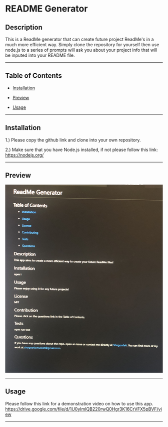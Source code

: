 # README Generator

## Description
This is a ReadMe generator that can create future project ReadMe's in a much more efficient way. Simply clone the repository for yourself then use node.js to a series of prompts will ask you about your project info that will be inputed into your README file.

---

## Table of Contents

- [Installation](#installation)

- [Preview](#Preview)

- [Usage](#usage)



---

## Installation

1.) Please copy the github link and clone into your own repository.

2.) Make sure that you have Node.js installed, if not please follow this link: https://nodejs.org/


---


## Preview

![splash-page](./Develop/images/IMG_E2798.JPG)

---

## Usage

Please follow this link for a demonstration video on how to use this app. https://drive.google.com/file/d/1U0yImlQB220rwQ0Hgr3K16CrVFX5pBVF/view

---